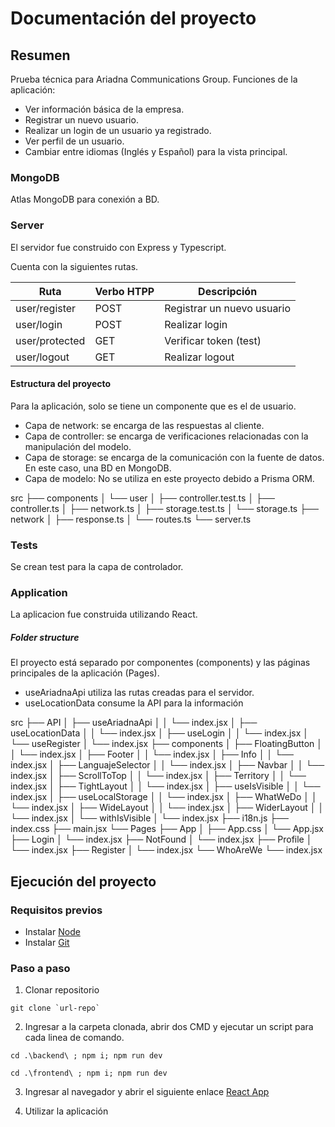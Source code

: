 # Documentación del proyecto

## Resumen

Prueba técnica para Ariadna Communications Group.
Funciones de la aplicación:

- Ver información básica de la empresa.
- Registrar un nuevo usuario.
- Realizar un login de un usuario ya registrado.
- Ver perfil de un usuario.
- Cambiar entre idiomas (Inglés y Español) para la vista principal.

### MongoDB

Atlas MongoDB para conexión a BD.

### Server

El servidor fue construido con Express y Typescript.

Cuenta con la siguientes rutas.

| Ruta           | Verbo HTPP | Descripción                |
| -------------- | ---------- | -------------------------- |
| user/register  | POST       | Registrar un nuevo usuario |
| user/login     | POST       | Realizar login             |
| user/protected | GET        | Verificar token (test)     |
| user/logout    | GET        | Realizar logout            |

#### Estructura del proyecto

Para la aplicación, solo se tiene un componente que es el de usuario.

- Capa de network: se encarga de las respuestas al cliente.
- Capa de controller: se encarga de verificaciones relacionadas con la manipulación del modelo.
- Capa de storage: se encarga de la comunicación con la fuente de datos. En este caso, una BD en MongoDB.
- Capa de modelo: No se utiliza en este proyecto debido a Prisma ORM.

src
├── components
│ └── user
│ ├── controller.test.ts
│ ├── controller.ts
│ ├── network.ts
│ ├── storage.test.ts
│ └── storage.ts
├── network
│ ├── response.ts
│ └── routes.ts
└── server.ts

### Tests

Se crean test para la capa de controlador.

### Application

La aplicacion fue construida utilizando React.

##### Folder structure

El proyecto está separado por componentes (components) y las páginas principales de la aplicación (Pages).

- useAriadnaApi utiliza las rutas creadas para el servidor.
- useLocationData consume la API para la información

src
├── API
│ ├── useAriadnaApi
│ │ └── index.jsx
│ ├── useLocationData
│ │ └── index.jsx
│ ├── useLogin
│ │ └── index.jsx
│ └── useRegister
│ └── index.jsx
├── components
│ ├── FloatingButton
│ │ └── index.jsx
│ ├── Footer
│ │ └── index.jsx
│ ├── Info
│ │ └── index.jsx
│ ├── LanguajeSelector
│ │ └── index.jsx
│ ├── Navbar
│ │ └── index.jsx
│ ├── ScrollToTop
│ │ └── index.jsx
│ ├── Territory
│ │ └── index.jsx
│ ├── TightLayout
│ │ └── index.jsx
│ ├── useIsVisible
│ │ └── index.jsx
│ ├── useLocalStorage
│ │ └── index.jsx
│ ├── WhatWeDo
│ │ └── index.jsx
│ ├── WideLayout
│ │ └── index.jsx
│ ├── WiderLayout
│ │ └── index.jsx
│ └── withIsVisible
│ └── index.jsx
├── i18n.js
├── index.css
├── main.jsx
└── Pages
├── App
│ ├── App.css
│ └── App.jsx
├── Login
│ └── index.jsx
├── NotFound
│ └── index.jsx
├── Profile
│ └── index.jsx
├── Register
│ └── index.jsx
└── WhoAreWe
└── index.jsx

## Ejecución del proyecto

### Requisitos previos

- Instalar [Node](https://nodejs.org/en)
- Instalar [Git](https://git-scm.com/)

### Paso a paso

1. Clonar repositorio

```
git clone `url-repo`
```

2. Ingresar a la carpeta clonada, abrir dos CMD y ejecutar un script para cada linea de comando.

```
cd .\backend\ ; npm i; npm run dev
```

```
cd .\frontend\ ; npm i; npm run dev
```

3. Ingresar al navegador y abrir el siguiente enlace [React App](http://localhost:5173/)

4. Utilizar la aplicación
